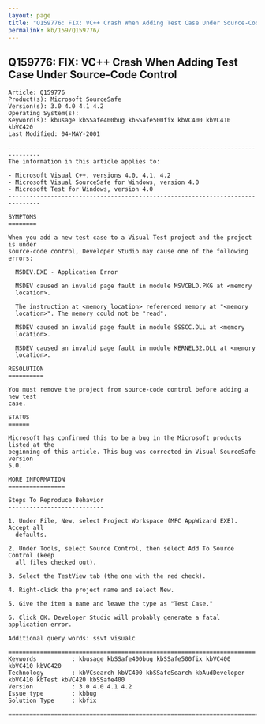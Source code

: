 ```yaml
---
layout: page
title: "Q159776: FIX: VC++ Crash When Adding Test Case Under Source-Code Control"
permalink: kb/159/Q159776/
---
```


## Q159776: FIX: VC++ Crash When Adding Test Case Under Source-Code Control

	Article: Q159776
	Product(s): Microsoft SourceSafe
	Version(s): 3.0 4.0 4.1 4.2
	Operating System(s): 
	Keyword(s): kbusage kbSSafe400bug kbSSafe500fix kbVC400 kbVC410 kbVC420
	Last Modified: 04-MAY-2001
	
	-------------------------------------------------------------------------------
	The information in this article applies to:
	
	- Microsoft Visual C++, versions 4.0, 4.1, 4.2 
	- Microsoft Visual SourceSafe for Windows, version 4.0 
	- Microsoft Test for Windows, version 4.0 
	-------------------------------------------------------------------------------
	
	SYMPTOMS
	========
	
	When you add a new test case to a Visual Test project and the project is under
	source-code control, Developer Studio may cause one of the following errors:
	
	  MSDEV.EXE - Application Error
	
	  MSDEV caused an invalid page fault in module MSVCBLD.PKG at <memory
	  location>.
	
	  The instruction at <memory location> referenced memory at "<memory
	  location>". The memory could not be "read".
	
	  MSDEV caused an invalid page fault in module SSSCC.DLL at <memory
	  location>.
	
	  MSDEV caused an invalid page fault in module KERNEL32.DLL at <memory
	  location>.
	
	RESOLUTION
	==========
	
	You must remove the project from source-code control before adding a new test
	case.
	
	STATUS
	======
	
	Microsoft has confirmed this to be a bug in the Microsoft products listed at the
	beginning of this article. This bug was corrected in Visual SourceSafe version
	5.0.
	
	MORE INFORMATION
	================
	
	Steps To Reproduce Behavior
	---------------------------
	
	1. Under File, New, select Project Workspace (MFC AppWizard EXE). Accept all
	  defaults.
	
	2. Under Tools, select Source Control, then select Add To Source Control (keep
	  all files checked out).
	
	3. Select the TestView tab (the one with the red check).
	
	4. Right-click the project name and select New.
	
	5. Give the item a name and leave the type as "Test Case."
	
	6. Click OK. Developer Studio will probably generate a fatal application error.
	
	Additional query words: ssvt visualc
	
	======================================================================
	Keywords          : kbusage kbSSafe400bug kbSSafe500fix kbVC400 kbVC410 kbVC420 
	Technology        : kbVCsearch kbVC400 kbSSafeSearch kbAudDeveloper kbVC410 kbTest kbVC420 kbSSafe400
	Version           : 3.0 4.0 4.1 4.2
	Issue type        : kbbug
	Solution Type     : kbfix
	
	=============================================================================
	

